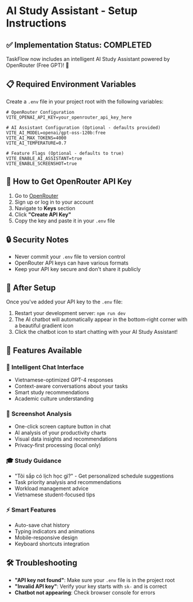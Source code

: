 #  AI Study Assistant - Setup Instructions

## ✅ Implementation Status: COMPLETED

TaskFlow now includes an intelligent AI Study Assistant powered by OpenRouter (Free GPT)! 🎉

## 📋 Required Environment Variables

Create a `.env` file in your project root with the following variables:

```env
# OpenRouter Configuration
VITE_OPENAI_API_KEY=your_openrouter_api_key_here

# AI Assistant Configuration (Optional - defaults provided)
VITE_AI_MODEL=openai/gpt-oss-120b:free
VITE_AI_MAX_TOKENS=4000
VITE_AI_TEMPERATURE=0.7

# Feature Flags (Optional - defaults to true)
VITE_ENABLE_AI_ASSISTANT=true
VITE_ENABLE_SCREENSHOT=true
```

## 🔑 How to Get OpenRouter API Key

1. Go to [OpenRouter](https://openrouter.ai/)
2. Sign up or log in to your account
3. Navigate to **Keys** section
4. Click **"Create API Key"**
5. Copy the key and paste it in your `.env` file

## 🔒 Security Notes

- Never commit your `.env` file to version control
- OpenRouter API keys can have various formats
- Keep your API key secure and don't share it publicly

## 🚀 After Setup

Once you've added your API key to the `.env` file:

1. Restart your development server: `npm run dev`
2. The AI chatbot will automatically appear in the bottom-right corner with a beautiful gradient icon
3. Click the chatbot icon to start chatting with your AI Study Assistant!

## 🌟 Features Available

### 💬 **Intelligent Chat Interface**
- Vietnamese-optimized GPT-4 responses
- Context-aware conversations about your tasks
- Smart study recommendations
- Academic culture understanding

### 📸 **Screenshot Analysis**
- One-click screen capture button in chat
- AI analysis of your productivity charts
- Visual data insights and recommendations
- Privacy-first processing (local only)

### 🎓 **Study Guidance**
- "Tôi sắp có lịch học gì?" - Get personalized schedule suggestions
- Task priority analysis and recommendations
- Workload management advice
- Vietnamese student-focused tips

### ⚡ **Smart Features**
- Auto-save chat history
- Typing indicators and animations
- Mobile-responsive design
- Keyboard shortcuts integration

## 🛠 Troubleshooting

- **"API key not found"**: Make sure your `.env` file is in the project root
- **"Invalid API key"**: Verify your key starts with `sk-` and is correct
- **Chatbot not appearing**: Check browser console for errors
